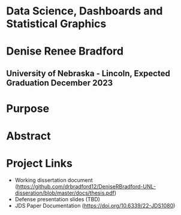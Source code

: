 # Data Science, Dashboards and Statistical Graphics
# Denise Renee Bradford

## University of Nebraska - Lincoln, Expected Graduation December 2023

# Purpose

# Abstract

# Project Links

- Working dissertation document (https://github.com/drbradford12/DeniseRBradford-UNL-disseration/blob/master/docs/thesis.pdf)
- Defense presentation slides (TBD)
- JDS Paper Documentation (https://doi.org/10.6339/22-JDS1080)
